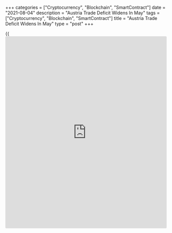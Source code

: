 +++
categories = ["Cryptocurrency", "Blockchain", "SmartContract"]
date = "2021-08-04"
description = "Austria Trade Deficit Widens In May"
tags = ["Cryptocurrency", "Blockchain", "SmartContract"]
title = "Austria Trade Deficit Widens In May"
type = "post"
+++

{{<iframe id="large-banner" src="https://www.bounty.group/#slide=25.0" width="100%" height="600" scrolling="no" style="border: 0px solid rgb(216, 221, 230); border-radius: 3px;">}}

Austria's trade deficit widened in May, as imports rose faster than
exports, data from Statistics Austria showed on Wednesday.

The trade deficit increased to EUR 872.186 million in May from EUR
460.581 million in the same month last year.

Exports grew 31.5 percent yearly in May and imports increased 34.1
percent.

On a working day adjusted exports and imports rose by 31.4 percent and
33.8 percent, respectively.

"After the massive decline with the outbreak of the Corona crisis in
2020, both imports and exports of goods in May 2021 were more than 30%
higher than in the same month of the previous year," Statistics Austria
Director General Tobias Thomas, said.

For comments and feedback [contact](https://www.playgroundfx.com/contact/): editorial@rtt[news](https://www.letsplayfx.com/blog/forex-news-website/).com

[Economic News][1]

 **What parts of the world are seeing the best (and worst) economic
performances lately? Click[here][2] to check out our [Econ Scorecard][2]
and find out! See up-to-the-moment [ranking](https://www.playgroundfx.com/blog/crypto-exchange-ranking/)s for the best and worst
performers in [GDP][3], [unemployment rate][4], [inflation][5] and much
more.**

   1. www.rtt[news](https://www.letsplayfx.com/blog/forex-news-website/).com/Content/EconomicNews.aspx
   2. www.rtt[news](https://www.letsplayfx.com/blog/forex-news-website/).com/economic-scorecard/world-rank/unemployment-rate/highest-performance.aspx
   3. www.rtt[news](https://www.letsplayfx.com/blog/forex-news-website/).com/economic-scorecard/world-rank/GDP/highest-performance.aspx
   4. www.rtt[news](https://www.letsplayfx.com/blog/forex-news-website/).com/economic-scorecard/world-rank/unemployment-rate/lowest-performance.aspx
   5. www.rtt[news](https://www.letsplayfx.com/blog/forex-news-website/).com/economic-scorecard/world-rank/CPI/highest-performance.aspx
